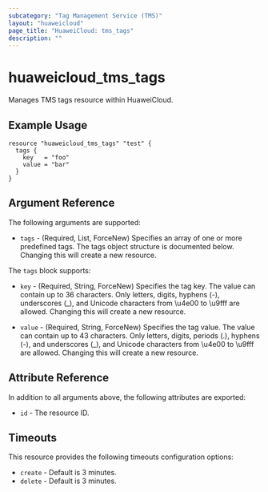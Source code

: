 ```yaml
---
subcategory: "Tag Management Service (TMS)"
layout: "huaweicloud"
page_title: "HuaweiCloud: tms_tags"
description: ""
---
```


# huaweicloud_tms_tags

Manages TMS tags resource within HuaweiCloud.

## Example Usage

```hcl
resource "huaweicloud_tms_tags" "test" {
  tags {
    key   = "foo"
    value = "bar"
  }
}
```

## Argument Reference

The following arguments are supported:

* `tags` - (Required, List, ForceNew) Specifies an array of one or more predefined tags. The tags object
  structure is documented below. Changing this will create a new resource.

The `tags` block supports:

* `key` - (Required, String, ForceNew) Specifies the tag key. The value can contain up to 36 characters.
  Only letters, digits, hyphens (-), underscores (_), and Unicode characters from \u4e00 to \u9fff are allowed.
  Changing this will create a new resource.

* `value` - (Required, String, ForceNew) Specifies the tag value. The value can contain up to 43 characters.
  Only letters, digits, periods (.), hyphens (-), and underscores (_), and Unicode characters from \u4e00 to \u9fff
  are allowed. Changing this will create a new resource.

## Attribute Reference

In addition to all arguments above, the following attributes are exported:

* `id` - The resource ID.

## Timeouts

This resource provides the following timeouts configuration options:

* `create` - Default is 3 minutes.
* `delete` - Default is 3 minutes.
